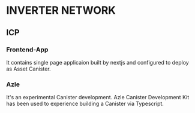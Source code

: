 # INVERTER NETWORK

## ICP 

### Frontend-App

It contains single page applicaion built by nextjs and configured to deploy as Asset Canister.

### Azle

It's an experimental Canister development. Azle Canister Development Kit has been used to experience building a Canister via Typescript.
